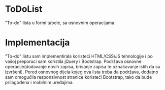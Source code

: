 # ToDoList
"To-do" lista u formi tabele, sa osnovnim operacijama.

# Implementacija
"To-do" listu sam implementirala koristeći HTML/CSS/JS tehnologije i po vašoj preporuci sam koristila jQuery i Bootstrap.
Podržava osnovne operacije(dodavanje novih zapisa, brisanje zapisa te označavanje istih da su izvršeni).
Pored osnovnog dijela kojeg ova lista treba da podržava, dodatno sam omogućila responzivnost stranice koristeći Bootstrap, tako da bude prilagođena i mobilnim uređajima.


